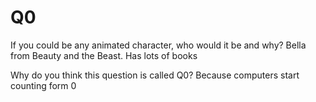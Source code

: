 # Q0

If you could be any animated character, who would it be and why?
Bella from Beauty and the Beast. Has lots of books

Why do you think this question is called Q0?
Because computers start counting form 0

